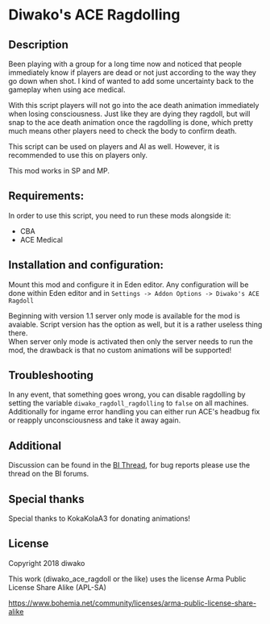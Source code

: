 # Diwako's ACE Ragdolling
## Description
Been playing with a group for a long time now and noticed that people immediately know if players are dead or not just according to the way they go down when shot. I kind of wanted to add some uncertainty back to the gameplay when using ace medical.

With this script players will not go into the ace death animation immediately when losing consciousness. Just like they are dying they ragdoll, but will snap to the ace death animation once the ragdolling is done, which pretty much means other players need to check the body to confirm death.

This script can be used on players and AI as well. However, it is recommended to use this on players only.

This mod works in SP and MP.

## Requirements:
In order to use this script, you need to run these mods alongside it:
* CBA
* ACE Medical

## Installation and configuration:
Mount this mod and configure it in Eden editor.
Any configuration will be done within Eden editor and in `Settings -> Addon Options -> Diwako's ACE Ragdoll`

Beginning with version 1.1 server only mode is available for the mod is avaiable. Script version has the option as well, but it is a rather useless thing there.\
When server only mode is activated then only the server needs to run the mod, the drawback is that no custom animations will be supported!

## Troubleshooting
In any event, that something goes wrong, you can disable ragdolling by setting the variable `diwako_ragdoll_ragdolling` to `false` on all machines.\
Additionally for ingame error handling you can either run ACE's headbug fix or reapply unconsciousness and take it away again.

## Additional
Discussion can be found in the [BI Thread](https://forums.bohemia.net/forums/topic/215720-release-ragdolling-on-player-ace-unconsciousness/), for bug reports please use the thread on the BI forums.

## Special thanks
Special thanks to KokaKolaA3 for donating animations!

## License
Copyright 2018 diwako

This work (diwako_ace_ragdoll or the like) uses the license Arma Public License Share Alike (APL-SA)

https://www.bohemia.net/community/licenses/arma-public-license-share-alike